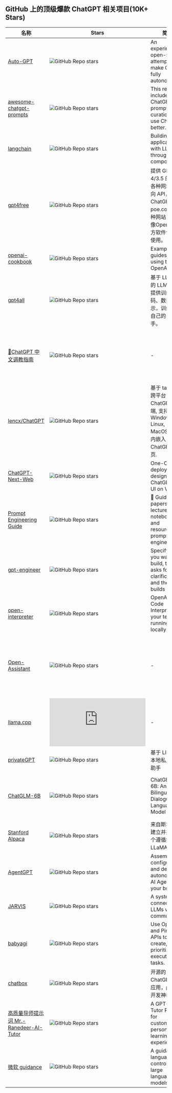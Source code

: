 ## GitHub 上的顶级爆款 ChatGPT 相关项目(10K+ Stars)

|名称|Stars|简介|备注|
|---|---|---|---|
|[Auto-GPT](https://github.com/Significant-Gravitas/Auto-GPT) |![GitHub Repo stars](https://badgen.net/github/stars/Significant-Gravitas/Auto-GPT)|An experimental open-source attempt to make GPT-4 fully autonomous.|-|
| [awesome-chatgpt-prompts](https://github.com/f/awesome-chatgpt-prompts) | ![GitHub Repo stars](https://badgen.net/github/stars/f/awesome-chatgpt-prompts) | This repo includes ChatGPT prompt curation to use ChatGPT better. | ChatGPT 精选 prompt |
|[langchain](https://github.com/hwchase17/langchain)|![GitHub Repo stars](https://badgen.net/github/stars/hwchase17/langchain)|Building applications with LLMs through composability|开发自己的 ChatGPT 应用|
|[gpt4free](https://github.com/xtekky/gpt4free)|![GitHub Repo stars](https://badgen.net/github/stars/xtekky/gpt4free)|提供 GPT-4/3.5 的来自各种网站的逆向 API，来自 ChatGPT、poe.com 等各种网站，可以像Openai的官方软件包一样使用。|免费的编程接口！还有 GPT-4 ！不错！|
|[openai-cookbook](https://github.com/openai/openai-cookbook)|![GitHub Repo stars](https://badgen.net/github/stars/openai/openai-cookbook)|Examples and guides for using the OpenAI API|OpenAI API 官方使用指南|
|[gpt4all](https://github.com/nomic-ai/gpt4all) |![GitHub Repo stars](https://badgen.net/github/stars/nomic-ai/gpt4all)|基于 LLaMa 的 LLM 助手，提供训练代码、数据和演示，训练一个自己的 AI 助手。|-|
| [🧠ChatGPT 中文调教指南](https://github.com/PlexPt/awesome-chatgpt-prompts-zh) | ![GitHub Repo stars](https://badgen.net/github/stars/PlexPt/awesome-chatgpt-prompts-zh) | - | ChatGPT 中文调教指南。各种场景使用指南。学习怎么让它听你的话。 |
|[lencx/ChatGPT](https://github.com/lencx/ChatGPT)|![GitHub Repo stars](https://badgen.net/github/stars/lencx/ChatGPT)|基于 tauri 的跨平台 ChatGPT 客户端, 支持: Windows, Linux, MacOS, 应用内嵌入 ChatGPT 网页.| 需要翻墙。|
|[ChatGPT-Next-Web](https://github.com/Yidadaa/ChatGPT-Next-Web) |![GitHub Repo stars](https://badgen.net/github/stars/Yidadaa/ChatGPT-Next-Web)|One-Click to deploy well-designed ChatGPT web UI on Vercel. |一键拥有你自己的 ChatGPT 网页服务。|
| [Prompt Engineering Guide](https://github.com/dair-ai/Prompt-Engineering-Guide) | ![GitHub Repo stars](https://badgen.net/github/stars/dair-ai/Prompt-Engineering-Guide) | 🐙 Guides, papers, lecture, notebooks and resources for prompt engineering | 提示工程的指南、论文、讲座、笔记本和资源 |
|[gpt-engineer](https://github.com/AntonOsika/gpt-engineer)|![GitHub Repo stars](https://badgen.net/github/stars/AntonOsika/gpt-engineer)|Specify what you want it to build, the AI asks for clarification, and then builds it.|用 GPT 编写整个项目代码！|
|[open-interpreter](https://github.com/KillianLucas/open-interpreter)|![GitHub Repo stars](https://badgen.net/github/stars/KillianLucas/open-interpreter)|OpenAI's Code Interpreter in your terminal, running locally.|OpenAI 代码解释器的开源实现|
|[Open-Assistant](https://github.com/LAION-AI/Open-Assistant)|![GitHub Repo stars](https://badgen.net/github/stars/LAION-AI/Open-Assistant)|-|知名 AI 机构 LAION-AI 开源的聊天助手，聊天能力很强，目前中文能力较差。|
|[llama.cpp](https://github.com/ggerganov/llama.cpp)|![GitHub Repo stars](https://badgen.net/github/stars/ggerganov/llama.cpp)|-|实现在MacBook上运行模型。|
|[privateGPT](https://github.com/imartinez/privateGPT)|![GitHub Repo stars](https://badgen.net/github/stars/imartinez/privateGPT)|基于 Llama 的本地私人文档助手|-|
|[ChatGLM-6B](https://github.com/THUDM/ChatGLM-6B) |![GitHub Repo stars](https://badgen.net/github/stars/THUDM/ChatGLM-6B)|ChatGLM-6B: An Open Bilingual Dialogue Language Model |ChatGLM-6B 是清华出品的开源的支持中英双语的对话语言模型。|
|[Stanford Alpaca](https://github.com/tatsu-lab/stanford_alpaca) |![GitHub Repo stars](https://badgen.net/github/stars/tatsu-lab/stanford_alpaca)|来自斯坦福，建立并共享一个遵循指令的LLaMA模型。|-|
|[AgentGPT](https://github.com/reworkd/AgentGPT) |![GitHub Repo stars](https://badgen.net/github/stars/reworkd/AgentGPT)|Assemble, configure, and deploy autonomous AI Agents in your browser.|-|
|[JARVIS](https://github.com/microsoft/JARVIS)|![GitHub Repo stars](https://badgen.net/github/stars/microsoft/JARVIS)|A system to connect LLMs with ML community.|-|
|[babyagi](https://github.com/yoheinakajima/babyagi)|![GitHub Repo stars](https://badgen.net/github/stars/yoheinakajima/babyagi)|Use OpenAI and Pinecone APIs to create, prioritize, and execute tasks.|[中文博客-babyagi: 人工智能任务管理系统](https://juejin.cn/post/7218815501433946173)|
|[chatbox](https://github.com/Bin-Huang/chatbox)|![GitHub Repo stars](https://badgen.net/github/stars/Bin-Huang/chatbox)|开源的ChatGPT桌面应用，prompt 开发神器|全平台支持，下载安装包就能用|
|[高质量导师提示词 Mr.-Ranedeer-AI-Tutor](https://github.com/JushBJJ/Mr.-Ranedeer-AI-Tutor)|![GitHub Repo stars](https://badgen.net/github/stars/JushBJJ/Mr.-Ranedeer-AI-Tutor)|A GPT-4 AI Tutor Prompt for customizable personalized learning experiences.|极具参考价值的提示词|
|[微软 guidance](https://github.com/microsoft/guidance)|![GitHub Repo stars](https://badgen.net/github/stars/microsoft/guidance)|A guidance language for controlling large language models.|更好的控制大模型工具|